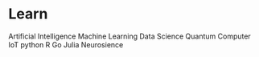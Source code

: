 # Learn

Artificial Intelligence 
Machine Learning 
Data Science
Quantum Computer 
IoT
python 
R
Go 
Julia 
Neurosience 

